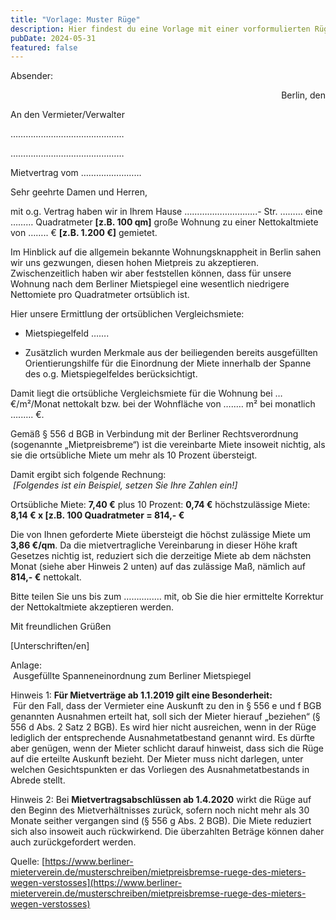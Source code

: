 ```yaml
---
title: "Vorlage: Muster Rüge"
description: Hier findest du eine Vorlage mit einer vorformulierten Rüge.
pubDate: 2024-05-31
featured: false
---
```

Absender:

<p style="text-align: right">Berlin, den</p>

An den Vermieter/Verwalter

………………………………………

………………………………………

Mietvertrag vom ……………………

Sehr geehrte Damen und Herren,

mit o.g. Vertrag haben wir in Ihrem Hause ………………………..- Str. ……… eine ……… Quadratmeter **\[z.B. 100 qm\]** große Wohnung zu einer Nettokaltmiete von …….. € **\[z.B. 1.200 €\]** gemietet.

Im Hinblick auf die allgemein bekannte Wohnungsknappheit in Berlin sahen wir uns gezwungen, diesen hohen Mietpreis zu akzeptieren. Zwischenzeitlich haben wir aber feststellen können, dass für unsere Wohnung nach dem Berliner Mietspiegel eine wesentlich niedrigere Nettomiete pro Quadratmeter ortsüblich ist.

Hier unsere Ermittlung der ortsüblichen Vergleichsmiete:

*   Mietspiegelfeld …….
    
*   Zusätzlich wurden Merkmale aus der beiliegenden bereits ausgefüllten Orientierungshilfe für die Einordnung der Miete innerhalb der Spanne des o.g. Mietspiegelfeldes berücksichtigt.
    

Damit liegt die ortsübliche Vergleichsmiete für die Wohnung bei … €/m²/Monat nettokalt bzw. bei der Wohnfläche von …..… m² bei monatlich …..…. €.

Gemäß § 556 d BGB in Verbindung mit der Berliner Rechtsverordnung (sogenannte „Mietpreisbreme“) ist die vereinbarte Miete insoweit nichtig, als sie die ortsübliche Miete um mehr als 10 Prozent übersteigt.

Damit ergibt sich folgende Rechnung:  
 _\[Folgendes ist ein Beispiel, setzen Sie Ihre Zahlen ein!\]_

Ortsübliche Miete: **7,40 €** plus 10 Prozent: **0,74 €** höchstzulässige Miete: **8,14 € x \[z.B. 100 Quadratmeter = 814,- €**

Die von Ihnen geforderte Miete übersteigt die höchst zulässige Miete um **3,86 €/qm**. Da die mietvertragliche Vereinbarung in dieser Höhe kraft Gesetzes nichtig ist, reduziert sich die derzeitige Miete ab dem nächsten Monat (siehe aber Hinweis 2 unten) auf das zulässige Maß, nämlich auf **814,- €** nettokalt.

Bitte teilen Sie uns bis zum …….…..… mit, ob Sie die hier ermittelte Korrektur der Nettokaltmiete akzeptieren werden.

Mit freundlichen Grüßen

\[Unterschriften/en\]

Anlage:  
 Ausgefüllte Spanneneinordnung zum Berliner Mietspiegel

Hinweis 1: **Für Mietverträge ab 1.1.2019 gilt eine Besonderheit:**  
 Für den Fall, dass der Vermieter eine Auskunft zu den in § 556 e und f BGB genannten Ausnahmen erteilt hat, soll sich der Mieter hierauf „beziehen“ (§ 556 d Abs. 2 Satz 2 BGB). Es wird hier nicht ausreichen, wenn in der Rüge lediglich der entsprechende Ausnahmetatbestand genannt wird. Es dürfte aber genügen, wenn der Mieter schlicht darauf hinweist, dass sich die Rüge auf die erteilte Auskunft bezieht. Der Mieter muss nicht darlegen, unter welchen Gesichtspunkten er das Vorliegen des Ausnahmetatbestands in Abrede stellt.

Hinweis 2: Bei **Mietvertragsabschlüssen ab 1.4.2020** wirkt die Rüge auf den Beginn des Mietverhältnisses zurück, sofern noch nicht mehr als 30 Monate seither vergangen sind (§ 556 g Abs. 2 BGB). Die Miete reduziert sich also insoweit auch rückwirkend. Die überzahlten Beträge können daher auch zurückgefordert werden.

Quelle: [https://www.berliner-mieterverein.de/musterschreiben/mietpreisbremse-ruege-des-mieters-wegen-verstosses](https://www.berliner-mieterverein.de/musterschreiben/mietpreisbremse-ruege-des-mieters-wegen-verstosses)